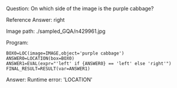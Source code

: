 Question: On which side of the image is the purple cabbage?

Reference Answer: right

Image path: ./sampled_GQA/n429961.jpg

Program:

```
BOX0=LOC(image=IMAGE,object='purple cabbage')
ANSWER0=LOCATION(box=BOX0)
ANSWER1=EVAL(expr="'left' if {ANSWER0} == 'left' else 'right'")
FINAL_RESULT=RESULT(var=ANSWER1)
```
Answer: Runtime error: 'LOCATION'

